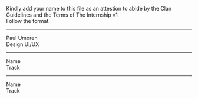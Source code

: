 Kindly add your name to this file as an attestion to abide by the Clan Guidelines and the Terms of The Internship v1
<br/> Follow the format.<br/> 
___
Paul Umoren <br/>
Design UI/UX
___
Name <br/>
Track
___
Name <br/>
Track
